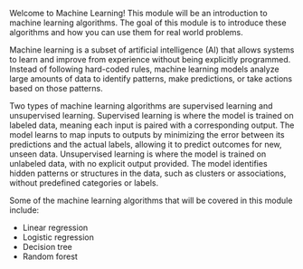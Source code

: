 Welcome to Machine Learning!
This module will be an introduction to machine learning algorithms.
The goal of this module is to introduce these algorithms and how you can use them for real world problems.


Machine learning is a subset of artificial intelligence (AI) that allows systems to learn and improve from experience without being explicitly programmed.
Instead of following hard-coded rules, machine learning models analyze large amounts of data to identify patterns, make predictions, or take actions based on those patterns.

Two types of machine learning algorithms are supervised learning and unsupervised learning.
Supervised learning is where the model is trained on labeled data, meaning each input is paired with a corresponding output.
The model learns to map inputs to outputs by minimizing the error between its predictions and the actual labels, allowing it to predict outcomes for new, unseen data.
Unsupervised learning is where the model is trained on unlabeled data, with no explicit output provided.
The model identifies hidden patterns or structures in the data, such as clusters or associations, without predefined categories or labels.

Some of the machine learning algorithms that will be covered in this module include:
- Linear regression
- Logistic regression
- Decision tree
- Random forest